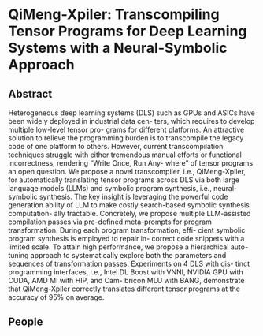 # QiMeng-Xpiler: Transcompiling Tensor Programs for Deep Learning Systems with a Neural-Symbolic Approach

## Abstract
Heterogeneous deep learning systems (DLS) such as GPUs
and ASICs have been widely deployed in industrial data cen-
ters, which requires to develop multiple low-level tensor pro-
grams for different platforms. An attractive solution to relieve
the programming burden is to transcompile the legacy code
of one platform to others. However, current transcompilation
techniques struggle with either tremendous manual efforts or
functional incorrectness, rendering “Write Once, Run Any-
where” of tensor programs an open question.
We propose a novel transcompiler, i.e., QiMeng-Xpiler, for
automatically translating tensor programs across DLS via
both large language models (LLMs) and symbolic program
synthesis, i.e., neural-symbolic synthesis. The key insight is
leveraging the powerful code generation ability of LLM to
make costly search-based symbolic synthesis computation-
ally tractable. Concretely, we propose multiple LLM-assisted
compilation passes via pre-defined meta-prompts for program
transformation. During each program transformation, effi-
cient symbolic program synthesis is employed to repair in-
correct code snippets with a limited scale. To attain high
performance, we propose a hierarchical auto-tuning approach
to systematically explore both the parameters and sequences
of transformation passes. Experiments on 4 DLS with dis-
tinct programming interfaces, i.e., Intel DL Boost with VNNI,
NVIDIA GPU with CUDA, AMD MI with HIP, and Cam-
bricon MLU with BANG, demonstrate that QiMeng-Xpiler
correctly translates different tensor programs at the accuracy
of 95% on average.

## People
